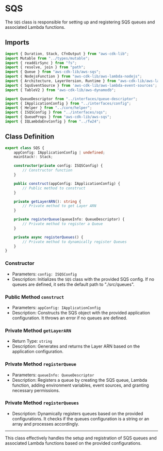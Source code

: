 # SQS 

The `SQS` class is responsible for setting up and registering SQS queues and associated Lambda functions.

## Imports
```ts
import { Duration, Stack, CfnOutput } from "aws-cdk-lib";
import Mutable from "../types/mutable";
import { readdirSync } from "fs";
import { resolve, join } from "path";
import { Queue } from "aws-cdk-lib/aws-sqs";
import { NodejsFunction } from "aws-cdk-lib/aws-lambda-nodejs";
import { Architecture, LayerVersion, Runtime } from "aws-cdk-lib/aws-lambda";
import { SqsEventSource } from 'aws-cdk-lib/aws-lambda-event-sources';
import { TableV2 } from "aws-cdk-lib/aws-dynamodb";

import QueueDescriptor from "../interfaces/queue-descriptor";
import { IApplicationConfig } from "../interfaces/config";
import { Helper } from "../core/helper";
import { ISQSConfig } from "../interfaces/sqs";
import { QueueProps } from "aws-cdk-lib/aws-sqs";
import { IQLambdaEnvConfig } from "../fw24";
```

## Class Definition
```ts
export class SQS {
    appConfig: IApplicationConfig | undefined;
    mainStack!: Stack;

    constructor(private config: ISQSConfig) {
        // Constructor function
    }

    public construct(appConfig: IApplicationConfig) {
        // Public method to construct
    }

    private getLayerARN(): string {
        // Private method to get Layer ARN
    }

    private registerQueue(queueInfo: QueueDescriptor) {
        // Private method to register a Queue
    }

    private async registerQueues() {
        // Private method to dynamically register Queues
    }
}
```

### Constructor
- Parameters: `config: ISQSConfig`
- Description: Initializes the `SQS` class with the provided SQS config. If no queues are defined, it sets the default path to "./src/queues".

### Public Method `construct`
- Parameters: `appConfig: IApplicationConfig`
- Description: Constructs the SQS object with the provided application configuration. It throws an error if no queues are defined.

### Private Method `getLayerARN`
- Return Type: `string`
- Description: Generates and returns the Layer ARN based on the application configuration.

### Private Method `registerQueue`
- Parameters: `queueInfo: QueueDescriptor`
- Description: Registers a queue by creating the SQS queue, Lambda function, adding environment variables, event sources, and granting necessary permissions.

### Private Method `registerQueues`
- Description: Dynamically registers queues based on the provided configurations. It checks if the queues configuration is a string or an array and processes accordingly.

---
This class effectively handles the setup and registration of SQS queues and associated Lambda functions based on the provided configurations.
